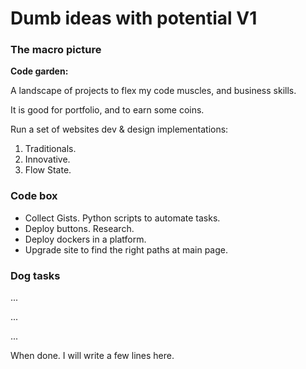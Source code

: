 # Dumb ideas with potential V1

### The macro picture
**Code garden:** 

A landscape of projects to flex my code muscles, and business skills.

It is good for portfolio, and to earn some coins.


Run a set of websites dev & design implementations:

1. Traditionals.
2. Innovative.
3. Flow State.



### Code box

- Collect Gists. Python scripts to automate tasks.
- Deploy buttons. Research. 
- Deploy dockers in a platform.
- Upgrade site to find the right paths at main page.



### Dog tasks

...

...

...

When done. I will write a few lines here.